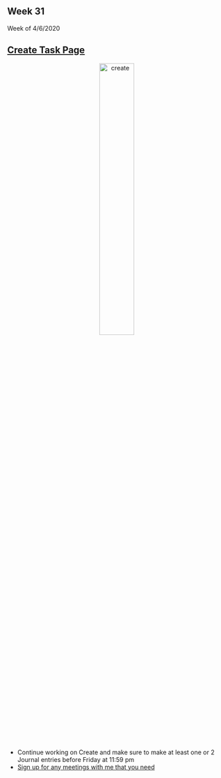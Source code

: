 <meta http-equiv="refresh" content="300"/>


## Week 31  
Week of 4/6/2020  

## [Create Task Page](/ap/units/pt/create)

<div style="text-align:center">
<img src="https://assets.justinmind.com/wp-content/uploads/2019/03/ux-workflow.png" alt="create" width="40%">
</div>

* Continue working on Create and make sure to make at least one or 2 Journal entries before Friday at 11:59 pm
* [Sign up for any meetings with me that you need](https://calendly.com/candib-apa/create-task)